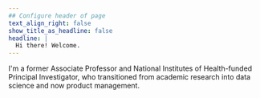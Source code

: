 ```yaml
---
## Configure header of page
text_align_right: false
show_title_as_headline: false
headline: |
  Hi there! Welcome.
---
```


<!-- this is a subheadline -->
I'm a former Associate Professor and National Institutes of Health-funded Principal Investigator, who transitioned from academic research into data science and now product management.
